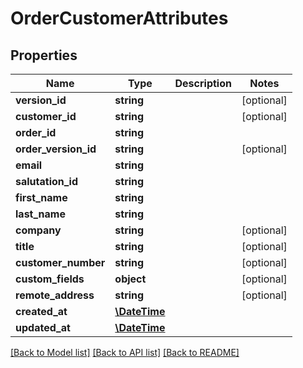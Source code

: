 # OrderCustomerAttributes

## Properties
Name | Type | Description | Notes
------------ | ------------- | ------------- | -------------
**version_id** | **string** |  | [optional] 
**customer_id** | **string** |  | [optional] 
**order_id** | **string** |  | 
**order_version_id** | **string** |  | [optional] 
**email** | **string** |  | 
**salutation_id** | **string** |  | 
**first_name** | **string** |  | 
**last_name** | **string** |  | 
**company** | **string** |  | [optional] 
**title** | **string** |  | [optional] 
**customer_number** | **string** |  | [optional] 
**custom_fields** | **object** |  | [optional] 
**remote_address** | **string** |  | [optional] 
**created_at** | [**\DateTime**](\DateTime.md) |  | 
**updated_at** | [**\DateTime**](\DateTime.md) |  | 

[[Back to Model list]](../../README.md#documentation-for-models) [[Back to API list]](../../README.md#documentation-for-api-endpoints) [[Back to README]](../../README.md)

